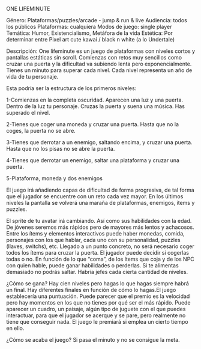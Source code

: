 ONE LIFEMINUTE

Género: Plataformas/puzzles/arcade - jump & run & live
Audiencia: todos los públicos
Plataformas: cualquiera
Modos de juego: single player
Temática: Humor, Existencialismo, Metáfora de la vida
Estética: Por determinar entre Pixel art cute kawai / black n white (a lo Undertale)

Descripción: 
One lifeminute es un juego de plataformas con niveles cortos y pantallas estáticas sin scroll. Comienzas con retos muy sencillos como cruzar una puerta y la dificultad va subiendo lenta pero exponencialmente. 
Tienes un minuto para superar cada nivel.
Cada nivel representa un año de vida de tu personaje. 

Esta podría ser la estructura de los primeros niveles:

1-Comienzas en la completa oscuridad. Aparecen una luz y una puerta. Dentro de la luz tu personaje. Cruzas la puerta y suena una música. Has superado el nivel.

2-Tienes que coger una moneda y cruzar una puerta. Hasta que no la coges, la puerta no se abre.

3-Tienes que derrotar a un enemigo, saltando encima, y cruzar una puerta. Hasta que no los pisas no se abre la puerta.

4-Tienes que derrotar un enemigo, saltar una plataforma y cruzar una puerta.

5-Plataforma, moneda y dos enemigos

El juego irá añadiendo capas de dificultad de forma progresiva, de tal forma que el jugador se encuentre con un reto cada vez mayor. En los últimos niveles la pantalla se volverá una maraña de plataformas, enemigos, ítems y puzzles.

El sprite de tu avatar irá cambiando. Así como sus habilidades con la edad. De jóvenes seremos más rápidos pero de mayores más lentos y achacosos.
Entre los ítems y elementos interactivos puede haber monedas, comida, personajes con los que hablar, cada uno con su personalidad, puzzles (llaves, switchs), etc.
Llegado a un punto concreto, no será necesario coger todos los ítems para cruzar la puerta. El jugador puede decidir si cogerlas todas o no.
En función de lo que “coma”, de los ítems que coja y de los NPC con quien hable, puede ganar habilidades o perderlas. Si te alimentas demasiado no podrás saltar.
Habría jefes cada cierta cantidad de niveles.

¿Cómo se gana? Hay cien niveles pero hagas lo que hagas siempre habrá un final. Hay diferentes finales en función de cómo lo hagas.El juego establecería una puntuación. Puede parecer que el premio es la velocidad pero hay momentos en los que no tienes por qué ser el más rápido. Puede aparecer un cuadro, un paisaje, algún tipo de juguete con el que puedes interactuar, para que el jugador se acerque y se pare, pero realmente no tiene que conseguir nada. El juego le premiará si emplea un cierto tiempo en ello.

¿Cómo se acaba el juego? Si pasa el minuto y no se consigue la meta.
